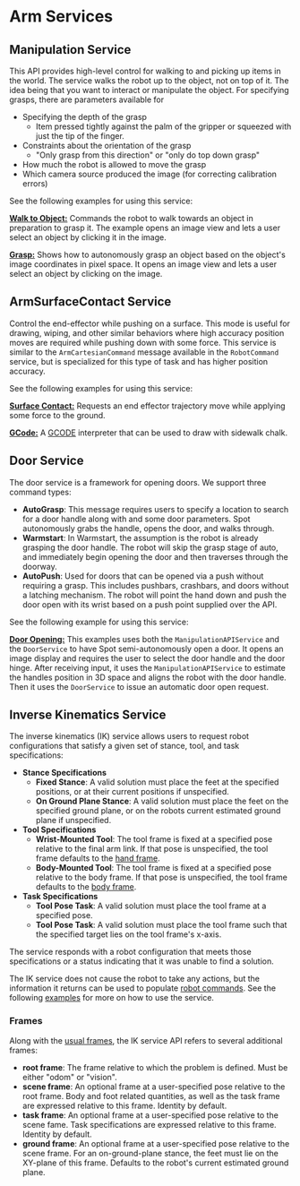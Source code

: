 <!--
Copyright (c) 2023 Boston Dynamics, Inc.  All rights reserved.

Downloading, reproducing, distributing or otherwise using the SDK Software
is subject to the terms and conditions of the Boston Dynamics Software
Development Kit License (20191101-BDSDK-SL).
-->

# Arm Services

## Manipulation Service

This API provides high-level control for walking to and picking up items in the world. The service walks the robot up to the object, not on top of it. The idea being that you want to interact or manipulate the object. For specifying grasps, there are parameters available for

- Specifying the depth of the grasp
  - Item pressed tightly against the palm of the gripper or squeezed with just the tip of the finger.
- Constraints about the orientation of the grasp
  - "Only grasp from this direction" or "only do top down grasp"
- How much the robot is allowed to move the grasp
- Which camera source produced the image (for correcting calibration errors)

See the following examples for using this service:

[**Walk to Object:**](../../../python/examples/arm_walk_to_object/README.md)
Commands the robot to walk towards an object in preparation to grasp it. The example opens an image view and lets a user select an object by clicking it in the image.

[**Grasp:**](../../../python/examples/arm_grasp/README.md)
Shows how to autonomously grasp an object based on the object's image coordinates in pixel space. It opens an image view and lets a user select an object by clicking on the image.

## ArmSurfaceContact Service

Control the end-effector while pushing on a surface. This mode is useful for drawing, wiping, and other similar behaviors where high accuracy position moves are required while pushing down with some force. This service is similar to the `ArmCartesianCommand` message available in the `RobotCommand` service, but is specialized for this type of task and has higher position accuracy.

See the following examples for using this service:

[**Surface Contact:**](../../../python/examples/arm_surface_contact/README.md)
Requests an end effector trajectory move while applying some force to the ground.

[**GCode:**](../../../python/examples/arm_gcode/README.md)
A [GCODE](https://en.wikipedia.org/wiki/G-code) interpreter that can be used to draw with sidewalk chalk.

## Door Service

The door service is a framework for opening doors. We support three command types:

- **AutoGrasp**: This message requires users to specify a location to search for a door handle along with and some door parameters. Spot autonomously grabs the handle, opens the door, and walks through.
- **Warmstart**: In Warmstart, the assumption is the robot is already grasping the door handle. The robot will skip the grasp stage of auto, and immediately begin opening the door and then traverses through the doorway.
- **AutoPush**: Used for doors that can be opened via a push without requiring a grasp. This includes pushbars, crashbars, and doors without a latching mechanism. The robot will point the hand down and push the door open with its wrist based on a push point supplied over the API.

See the following example for using this service:

[**Door Opening:**](../../../python/examples/arm_door/README.md)
This examples uses both the `ManipulationAPIService` and the `DoorService` to have Spot semi-autonomously open a door. It opens an image display and requires the user to select the door handle and the door hinge. After receiving input, it uses the `ManipulationAPIService` to estimate the handles position in 3D space and aligns the robot with the door handle. Then it uses the `DoorService` to issue an automatic door open request.

## Inverse Kinematics Service

The inverse kinematics (IK) service allows users to request robot configurations that satisfy a given set of stance, tool, and task specifications:

- **Stance Specifications**
  - **Fixed Stance**: A valid solution must place the feet at the specified positions, or at their current positions if unspecified.
  - **On Ground Plane Stance**: A valid solution must place the feet on the specified ground plane, or on the robots current estimated ground plane if unspecified.
- **Tool Specifications**
  - **Wrist-Mounted Tool**: The tool frame is fixed at a specified pose relative to the final arm link. If that pose is unspecified, the tool frame defaults to the [hand frame](./arm_concepts.md#hand-frame).
  - **Body-Mounted Tool**: The tool frame is fixed at a specified pose relative to the body frame. If that pose is unspecified, the tool frame defaults to the [body frame](../geometry_and_frames.md#frames-in-the-spot-robot-world).
- **Task Specifications**
  - **Tool Pose Task**: A valid solution must place the tool frame at a specified pose.
  - **Tool Pose Task**: A valid solution must place the tool frame such that the specified target lies on the tool frame's x-axis.

The service responds with a robot configuration that meets those specifications or a status indicating that it was unable to find a solution.

The IK service does not cause the robot to take any actions, but the information it returns can be used to populate [robot commands](../robot_services.md#robot-command). See the following [examples](../../../python/examples/inverse_kinematics/README.md) for more on how to use the service.

### Frames

Along with the [usual frames](../geometry_and_frames.md#frames-in-the-spot-robot-world), the IK service API refers to several additional frames:

- **root frame**: The frame relative to which the problem is defined. Must be either "odom" or "vision".
- **scene frame**: An optional frame at a user-specified pose relative to the root frame. Body and foot related quantities, as well as the task frame are expressed relative to this frame. Identity by default.
- **task frame**: An optional frame at a user-specified pose relative to the scene fame. Task specifications are expressed relative to this frame. Identity by default.
- **ground frame**: An optional frame at a user-specified pose relative to the scene frame. For an on-ground-plane stance, the feet must lie on the XY-plane of this frame. Defaults to the robot's current estimated ground plane.
